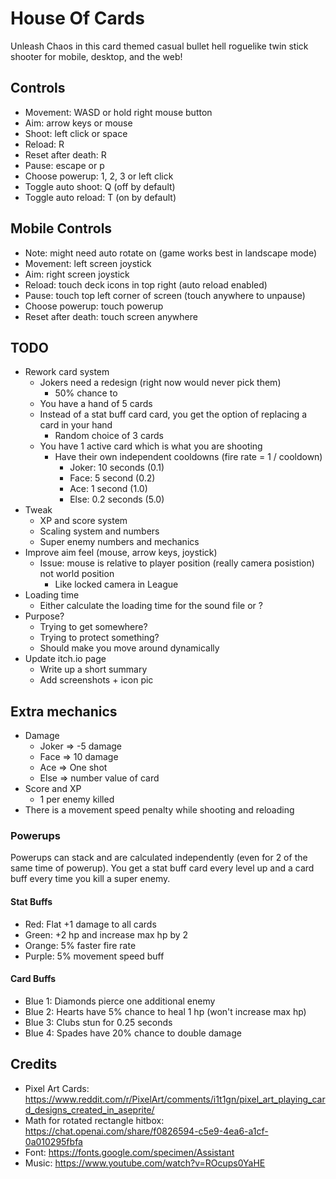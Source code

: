 # House Of Cards

Unleash Chaos in this card themed casual bullet hell roguelike twin stick shooter for mobile, desktop, and the web!

## Controls

- Movement: WASD or hold right mouse button
- Aim: arrow keys or mouse
- Shoot: left click or space
- Reload: R
- Reset after death: R
- Pause: escape or p
- Choose powerup: 1, 2, 3 or left click
- Toggle auto shoot: Q (off by default)
- Toggle auto reload: T (on by default)

## Mobile Controls

- Note: might need auto rotate on (game works best in landscape mode)
- Movement: left screen joystick
- Aim: right screen joystick
- Reload: touch deck icons in top right (auto reload enabled)
- Pause: touch top left corner of screen (touch anywhere to unpause)
- Choose powerup: touch powerup
- Reset after death: touch screen anywhere

## TODO

- Rework card system
    - Jokers need a redesign (right now would never pick them)
        - 50% chance to 
    - You have a hand of 5 cards
    - Instead of a stat buff card card, you get the option of replacing a card in your hand
        - Random choice of 3 cards
    - You have 1 active card which is what you are shooting
        - Have their own independent cooldowns (fire rate = 1 / cooldown)
            - Joker: 10 seconds     (0.1)
            - Face: 5 second        (0.2)
            - Ace: 1 second         (1.0)
            - Else: 0.2 seconds     (5.0)
- Tweak
    - XP and score system
    - Scaling system and numbers
    - Super enemy numbers and mechanics
- Improve aim feel (mouse, arrow keys, joystick)
    - Issue: mouse is relative to player position (really camera posistion) not world position
        - Like locked camera in League
- Loading time
    - Either calculate the loading time for the sound file or ?
- Purpose?
    - Trying to get somewhere?
    - Trying to protect something?
    - Should make you move around dynamically
- Update itch.io page
    - Write up a short summary
    - Add screenshots + icon pic

## Extra mechanics

- Damage
	- Joker => -5 damage
	- Face => 10 damage
	- Ace => One shot
	- Else => number value of card
- Score and XP
	- 1 per enemy killed
- There is a movement speed penalty while shooting and reloading

### Powerups

Powerups can stack and are calculated independently (even for 2 of the same time of powerup).
You get a stat buff card every level up and a card buff every time you kill a super enemy.

#### Stat Buffs

- Red: Flat +1 damage to all cards
- Green: +2 hp and increase max hp by 2
- Orange: 5% faster fire rate
- Purple: 5% movement speed buff

#### Card Buffs

- Blue 1: Diamonds pierce one additional enemy
- Blue 2: Hearts have 5% chance to heal 1 hp (won't increase max hp)
- Blue 3: Clubs stun for 0.25 seconds
- Blue 4: Spades have 20% chance to double damage


## Credits

- Pixel Art Cards: https://www.reddit.com/r/PixelArt/comments/i1t1gn/pixel_art_playing_card_designs_created_in_aseprite/
- Math for rotated rectangle hitbox: https://chat.openai.com/share/f0826594-c5e9-4ea6-a1cf-0a010295fbfa
- Font: https://fonts.google.com/specimen/Assistant
- Music: https://www.youtube.com/watch?v=ROcups0YaHE